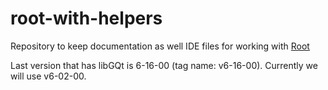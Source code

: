 # root-with-helpers

Repository to keep documentation as well IDE files for working with [Root](https://github.com/root-project/root)  

Last version that has libGQt is 6-16-00 (tag name: v6-16-00). Currently we will use v6-02-00.
